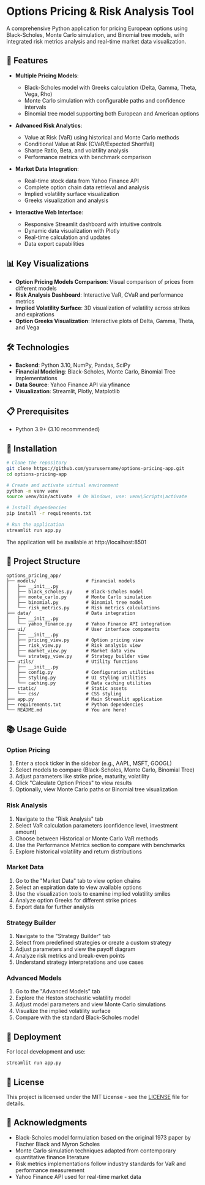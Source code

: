 # Options Pricing & Risk Analysis Tool

A comprehensive Python application for pricing European options using Black-Scholes, Monte Carlo simulation, and Binomial tree models, with integrated risk metrics analysis and real-time market data visualization.

## 🚀 Features

- **Multiple Pricing Models**:
  - Black-Scholes model with Greeks calculation (Delta, Gamma, Theta, Vega, Rho)
  - Monte Carlo simulation with configurable paths and confidence intervals
  - Binomial tree model supporting both European and American options

- **Advanced Risk Analytics**:
  - Value at Risk (VaR) using historical and Monte Carlo methods
  - Conditional Value at Risk (CVaR/Expected Shortfall)
  - Sharpe Ratio, Beta, and volatility analysis
  - Performance metrics with benchmark comparison

- **Market Data Integration**:
  - Real-time stock data from Yahoo Finance API
  - Complete option chain data retrieval and analysis
  - Implied volatility surface visualization
  - Greeks visualization and analysis

- **Interactive Web Interface**:
  - Responsive Streamlit dashboard with intuitive controls
  - Dynamic data visualization with Plotly
  - Real-time calculation and updates
  - Data export capabilities

## 📊 Key Visualizations

- **Option Pricing Models Comparison**: Visual comparison of prices from different models
- **Risk Analysis Dashboard**: Interactive VaR, CVaR and performance metrics
- **Implied Volatility Surface**: 3D visualization of volatility across strikes and expirations
- **Option Greeks Visualization**: Interactive plots of Delta, Gamma, Theta, and Vega

## 🛠️ Technologies

- **Backend**: Python 3.10, NumPy, Pandas, SciPy
- **Financial Modeling**: Black-Scholes, Monte Carlo, Binomial Tree implementations
- **Data Source**: Yahoo Finance API via yfinance
- **Visualization**: Streamlit, Plotly, Matplotlib

## 📋 Prerequisites

- Python 3.9+ (3.10 recommended)

## 🔧 Installation

```bash
# Clone the repository
git clone https://github.com/yourusername/options-pricing-app.git
cd options-pricing-app

# Create and activate virtual environment
python -m venv venv
source venv/bin/activate  # On Windows, use: venv\Scripts\activate

# Install dependencies
pip install -r requirements.txt

# Run the application
streamlit run app.py
```

The application will be available at http://localhost:8501

## 📂 Project Structure

```
options_pricing_app/
├── models/                  # Financial models
│   ├── __init__.py
│   ├── black_scholes.py     # Black-Scholes model
│   ├── monte_carlo.py       # Monte Carlo simulation
│   ├── binomial.py          # Binomial tree model
│   └── risk_metrics.py      # Risk metrics calculations
├── data/                    # Data integration
│   ├── __init__.py
│   └── yahoo_finance.py     # Yahoo Finance API integration
├── ui/                      # User interface components 
│   ├── __init__.py
│   ├── pricing_view.py      # Option pricing view
│   ├── risk_view.py         # Risk analysis view
│   ├── market_view.py       # Market data view
│   └── strategy_view.py     # Strategy builder view
├── utils/                   # Utility functions
│   ├── __init__.py
│   ├── config.py            # Configuration utilities
│   ├── styling.py           # UI styling utilities
│   └── caching.py           # Data caching utilities
├── static/                  # Static assets
│   └── css/                 # CSS styling
├── app.py                   # Main Streamlit application
├── requirements.txt         # Python dependencies
└── README.md                # You are here!
```

## 📚 Usage Guide

### Option Pricing

1. Enter a stock ticker in the sidebar (e.g., AAPL, MSFT, GOOGL)
2. Select models to compare (Black-Scholes, Monte Carlo, Binomial Tree)
3. Adjust parameters like strike price, maturity, volatility
4. Click "Calculate Option Prices" to view results
5. Optionally, view Monte Carlo paths or Binomial tree visualization

### Risk Analysis

1. Navigate to the "Risk Analysis" tab
2. Select VaR calculation parameters (confidence level, investment amount)
3. Choose between Historical or Monte Carlo VaR methods
4. Use the Performance Metrics section to compare with benchmarks
5. Explore historical volatility and return distributions

### Market Data

1. Go to the "Market Data" tab to view option chains
2. Select an expiration date to view available options
3. Use the visualization tools to examine implied volatility smiles
4. Analyze option Greeks for different strike prices
5. Export data for further analysis

### Strategy Builder

1. Navigate to the "Strategy Builder" tab
2. Select from predefined strategies or create a custom strategy
3. Adjust parameters and view the payoff diagram
4. Analyze risk metrics and break-even points
5. Understand strategy interpretations and use cases

### Advanced Models

1. Go to the "Advanced Models" tab
2. Explore the Heston stochastic volatility model
3. Adjust model parameters and view Monte Carlo simulations
4. Visualize the implied volatility surface
5. Compare with the standard Black-Scholes model

## 🔄 Deployment

For local development and use:

```bash
streamlit run app.py
```

## 📝 License

This project is licensed under the MIT License - see the [LICENSE](LICENSE) file for details.

## 👏 Acknowledgments

- Black-Scholes model formulation based on the original 1973 paper by Fischer Black and Myron Scholes
- Monte Carlo simulation techniques adapted from contemporary quantitative finance literature
- Risk metrics implementations follow industry standards for VaR and performance measurement
- Yahoo Finance API used for real-time market data